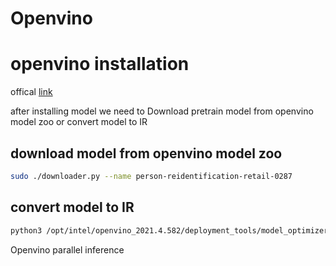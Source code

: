 # Openvino

# openvino installation 
offical [link](https://docs.openvino.ai/latest/openvino_docs_install_guides_installing_openvino_linux.html)

after installing model we need to Download pretrain model from openvino model zoo or convert model to IR
## download model from openvino model zoo
```bash
sudo ./downloader.py --name person-reidentification-retail-0287
```
## convert model to IR
```bash
python3 /opt/intel/openvino_2021.4.582/deployment_tools/model_optimizer/mo_tf.py --saved_model_dir /media/omkar/DATA/Darsa/vehicle_detection/new_model/new_model/saved_model --transformations_config /opt/intel/openvino_2021.4.582/deployment_tools/model_optimizer/extensions/front/tf/ssd_support_api_v2.4.json --tensorflow_object_detection_api_pipeline_config /media/omkar/DATA/Darsa/vehicle_detection/new_model/new_model/pipeline.config --reverse_input_channels
```
Openvino parallel inference
